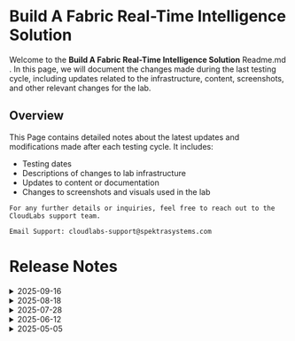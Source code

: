 # Build A Fabric Real-Time Intelligence Solution

Welcome to the **Build A Fabric Real-Time Intelligence Solution** Readme.md . In this page, we will document the changes made during the last testing cycle, including updates related to the infrastructure, content, screenshots, and other relevant changes for the lab.

## Overview

This Page contains detailed notes about the latest updates and modifications made after each testing cycle. It includes:

- Testing dates
- Descriptions of changes to lab infrastructure
- Updates to content or documentation
- Changes to screenshots and visuals used in the lab

`For any further details or inquiries, feel free to reach out to the CloudLabs support team.`

`Email Support: cloudlabs-support@spektrasystems.com`

# Release Notes

<details>
  <summary>2025-09-16</summary>

## Release Date: 2025-09-16

### Summary of Changes

The validation are implemented for this lab from 2025-09-11, few changes were made in lab guide for better understanding to enchance user experience.

### Infrastructure Changes

N/A

### Content Changes

Instructions have been changed to enhance the quality.

### Screenshot Updates

N/A

### Testing Notes

- **Testing Date**: 2025-09-11

### Testing Scope 

 Conducted end-to-end lab testing, the implemented validation are working properly. There are no issues in the lab.

---
</details>

<details>
  <summary>2025-08-18</summary>

## Release Date : 2025-08-18

### Summary of Changes

Minor instruction changes

### Infrastructure Changes

NA

### Content Changes

- **Change**: Few instructions were updated with minor changes for clarity.

### Screenshot Updates

N/A

### Testing Notes

- **Testing Date**: 2025-08-14

### Testing Scope 

- Performed end-to-end testing of the lab functionality, Fabric trial capacity license features, lab workflow, content, and architecture diagram.

---
</details>

<details>
  <summary>2025-07-28</summary>

## Infrastructure Changes

NA

## Content Changes

- **Change**: Revised certain instructions to enhance clarity and improve overall comprehension.

## Screenshot Updates

- **Change**: 
  1. Screenshots have been updated as per new UI changes and added the numberings in few images.
  2. Getting started page has been updated as per the new UI changes in the CloudLabs

## Validation

- **Change**: NA

## Testing Notes

- **Testing Date**: 2025-07-28

---
</details>
<details>
  <summary>2025-06-12</summary>

## Infrastructure Changes

NA

## Content Changes

- **Change**: Revised certain instructions to enhance clarity and improve overall comprehension.

## Screenshot Updates

- **Change**: 
  1. Screenshots have been updated as per new UI changes and added the numberings in few images.
  2. Getting started page has been updated as per the new UI changes in the CloudLabs

## Validation

- **Change**: NA

## Testing Notes

- **Testing Date**: 2025-06-12

---
</details>

<details>
  <summary>2025-05-05</summary>

## Infrastructure Changes

NA

## Content Changes

NA
  
## Screenshot Updates

- **Change**: 

    1. Screenshots have been updated to reflect the new UI changes and have been further enhanced for better visual guidance.
    2. Getting started page has been updated as per the new UI changes in the CloudLabs

## Testing Notes

- **Testing Date**: 2025-05-05

---
</details>
